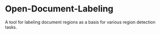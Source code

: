 # Open-Document-Labeling
A tool for labeling document regions as a basis for various region detection tasks.
